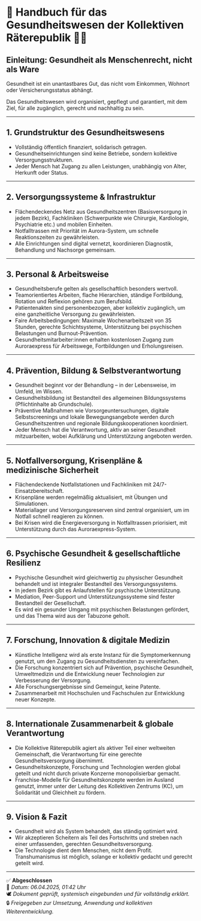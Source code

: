 
# 📘 Handbuch für das Gesundheitswesen der Kollektiven Räterepublik 🏥🌱

## Einleitung: Gesundheit als Menschenrecht, nicht als Ware

Gesundheit ist ein unantastbares Gut, das nicht vom Einkommen, Wohnort oder Versicherungsstatus abhängt.

Das Gesundheitswesen wird organisiert, gepflegt und garantiert, mit dem Ziel, für alle zugänglich, gerecht und nachhaltig zu sein.

---

## 1. Grundstruktur des Gesundheitswesens

- Vollständig öffentlich finanziert, solidarisch getragen.
- Gesundheitseinrichtungen sind keine Betriebe, sondern kollektive Versorgungsstrukturen.
- Jeder Mensch hat Zugang zu allen Leistungen, unabhängig von Alter, Herkunft oder Status.

---

## 2. Versorgungssysteme & Infrastruktur

- Flächendeckendes Netz aus Gesundheitszentren (Basisversorgung in jedem Bezirk), Fachkliniken (Schwerpunkte wie Chirurgie, Kardiologie, Psychiatrie etc.) und mobilen Einheiten.
- Notfalltrassen mit Priorität im Aurora-System, um schnelle Reaktionszeiten zu gewährleisten.
- Alle Einrichtungen sind digital vernetzt, koordinieren Diagnostik, Behandlung und Nachsorge gemeinsam.

---

## 3. Personal & Arbeitsweise

- Gesundheitsberufe gelten als gesellschaftlich besonders wertvoll.
- Teamorientiertes Arbeiten, flache Hierarchien, ständige Fortbildung, Rotation und Reflexion gehören zum Berufsbild.
- Patientenakten sind personenbezogen, aber kollektiv zugänglich, um eine ganzheitliche Versorgung zu gewährleisten.
- Faire Arbeitsbedingungen: Maximale Wochenarbeitszeit von 35 Stunden, gerechte Schichtsysteme, Unterstützung bei psychischen Belastungen und Burnout-Prävention.
- Gesundheitsmitarbeiter:innen erhalten kostenlosen Zugang zum Auroraexpress für Arbeitswege, Fortbildungen und Erholungsreisen.

---

## 4. Prävention, Bildung & Selbstverantwortung

- Gesundheit beginnt vor der Behandlung – in der Lebensweise, im Umfeld, im Wissen.
- Gesundheitsbildung ist Bestandteil des allgemeinen Bildungssystems (Pflichtinhalte ab Grundschule).
- Präventive Maßnahmen wie Vorsorgeuntersuchungen, digitale Selbstscreenings und lokale Bewegungsangebote werden durch Gesundheitszentren und regionale Bildungskooperationen koordiniert.
- Jeder Mensch hat die Verantwortung, aktiv an seiner Gesundheit mitzuarbeiten, wobei Aufklärung und Unterstützung angeboten werden.

---

## 5. Notfallversorgung, Krisenpläne & medizinische Sicherheit

- Flächendeckende Notfallstationen und Fachkliniken mit 24/7-Einsatzbereitschaft.
- Krisenpläne werden regelmäßig aktualisiert, mit Übungen und Simulationen.
- Materiallager und Versorgungsreserven sind zentral organisiert, um im Notfall schnell reagieren zu können.
- Bei Krisen wird die Energieversorgung in Notfalltrassen priorisiert, mit Unterstützung durch das Auroraexpress-System.

---

## 6. Psychische Gesundheit & gesellschaftliche Resilienz

- Psychische Gesundheit wird gleichwertig zu physischer Gesundheit behandelt und ist integraler Bestandteil des Versorgungssystems.
- In jedem Bezirk gibt es Anlaufstellen für psychische Unterstützung.
- Mediation, Peer-Support und Unterstützungssysteme sind fester Bestandteil der Gesellschaft.
- Es wird ein gesunder Umgang mit psychischen Belastungen gefördert, und das Thema wird aus der Tabuzone geholt.

---

## 7. Forschung, Innovation & digitale Medizin

- Künstliche Intelligenz wird als erste Instanz für die Symptomerkennung genutzt, um den Zugang zu Gesundheitsdiensten zu vereinfachen.
- Die Forschung konzentriert sich auf Prävention, psychische Gesundheit, Umweltmedizin und die Entwicklung neuer Technologien zur Verbesserung der Versorgung.
- Alle Forschungsergebnisse sind Gemeingut, keine Patente.
- Zusammenarbeit mit Hochschulen und Fachschulen zur Entwicklung neuer Konzepte.

---

## 8. Internationale Zusammenarbeit & globale Verantwortung

- Die Kollektive Räterepublik agiert als aktiver Teil einer weltweiten Gemeinschaft, die Verantwortung für eine gerechte Gesundheitsversorgung übernimmt.
- Gesundheitskonzepte, Forschung und Technologien werden global geteilt und nicht durch private Konzerne monopolisierbar gemacht.
- Franchise-Modelle für Gesundheitskonzepte werden im Ausland genutzt, immer unter der Leitung des Kollektiven Zentrums (KC), um Solidarität und Gleichheit zu fördern.

---

## 9. Vision & Fazit

- Gesundheit wird als System behandelt, das ständig optimiert wird.
- Wir akzeptieren Scheitern als Teil des Fortschritts und streben nach einer umfassenden, gerechten Gesundheitsversorgung.
- Die Technologie dient dem Menschen, nicht dem Profit. Transhumanismus ist möglich, solange er kollektiv gedacht und gerecht geteilt wird.

---

✅ **Abgeschlossen**  
📅 *Datum: 06.04.2025, 01:42 Uhr*  
🕊️ *Dokument geprüft, systemisch eingebunden und für vollständig erklärt.*  
🔒 *Freigegeben zur Umsetzung, Anwendung und kollektiven Weiterentwicklung.*
